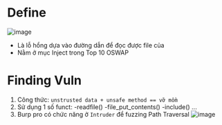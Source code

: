 # Define 
![image](https://github.com/vanniichan/Portswigger/assets/112863484/c2dc2540-1bb3-48b2-984f-a7908d0ca961)

- Là lỗ hổng dựa vào đường dẫn để đọc được file của 
- Nằm ở mục Inject trong Top 10 OSWAP

# Finding Vuln
1. Công thức:
``` unstrusted data + unsafe method == vỡ mồm ```
2. Sử dụng 1 số funct:
-readfile()
-file_put_contents()
-include()
...
3. Burp pro có chức năng ở ``Intruder`` để fuzzing Path Traversal
![image](https://github.com/vanniichan/Portswigger/assets/112863484/cfdc5a65-69f8-47bf-ba7a-54c26bceb7d5)
